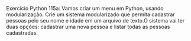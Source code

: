 Exercício Python 115a: Vamos criar um menu em Python, usando modularização. Crie um sistema modularizado que permita cadastrar pessoas pelo seu nome e idade em um arquivo de texto.O sistema vai ter duas opções: cadastrar uma nova pessoa e listar todas as pessoas cadastradas.